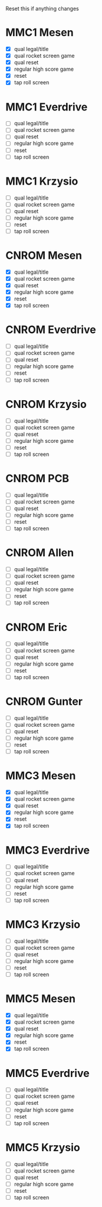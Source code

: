 Reset this if anything changes

# MMC1 Mesen

- [x] qual legal/title
- [x] qual rocket screen game
- [x] qual reset
- [x] regular high score game
- [x] reset
- [x] tap roll screen

# MMC1 Everdrive

- [ ] qual legal/title
- [ ] qual rocket screen game
- [ ] qual reset
- [ ] regular high score game
- [ ] reset
- [ ] tap roll screen

# MMC1 Krzysio

- [ ] qual legal/title
- [ ] qual rocket screen game
- [ ] qual reset
- [ ] regular high score game
- [ ] reset
- [ ] tap roll screen

# CNROM Mesen

- [x] qual legal/title
- [x] qual rocket screen game
- [x] qual reset
- [x] regular high score game
- [x] reset
- [x] tap roll screen

# CNROM Everdrive

- [ ] qual legal/title
- [ ] qual rocket screen game
- [ ] qual reset
- [ ] regular high score game
- [ ] reset
- [ ] tap roll screen

# CNROM Krzysio

- [ ] qual legal/title
- [ ] qual rocket screen game
- [ ] qual reset
- [ ] regular high score game
- [ ] reset
- [ ] tap roll screen

# CNROM PCB

- [ ] qual legal/title
- [ ] qual rocket screen game
- [ ] qual reset
- [ ] regular high score game
- [ ] reset
- [ ] tap roll screen

# CNROM Allen

- [ ] qual legal/title
- [ ] qual rocket screen game
- [ ] qual reset
- [ ] regular high score game
- [ ] reset
- [ ] tap roll screen

# CNROM Eric

- [ ] qual legal/title
- [ ] qual rocket screen game
- [ ] qual reset
- [ ] regular high score game
- [ ] reset
- [ ] tap roll screen

# CNROM Gunter

- [ ] qual legal/title
- [ ] qual rocket screen game
- [ ] qual reset
- [ ] regular high score game
- [ ] reset
- [ ] tap roll screen

# MMC3 Mesen

- [x] qual legal/title
- [x] qual rocket screen game
- [x] qual reset
- [x] regular high score game
- [x] reset
- [x] tap roll screen

# MMC3 Everdrive

- [ ] qual legal/title
- [ ] qual rocket screen game
- [ ] qual reset
- [ ] regular high score game
- [ ] reset
- [ ] tap roll screen

# MMC3 Krzysio

- [ ] qual legal/title
- [ ] qual rocket screen game
- [ ] qual reset
- [ ] regular high score game
- [ ] reset
- [ ] tap roll screen

# MMC5 Mesen

- [x] qual legal/title
- [x] qual rocket screen game
- [x] qual reset
- [x] regular high score game
- [x] reset
- [x] tap roll screen

# MMC5 Everdrive

- [ ] qual legal/title
- [ ] qual rocket screen game
- [ ] qual reset
- [ ] regular high score game
- [ ] reset
- [ ] tap roll screen

# MMC5 Krzysio

- [ ] qual legal/title
- [ ] qual rocket screen game
- [ ] qual reset
- [ ] regular high score game
- [ ] reset
- [ ] tap roll screen
